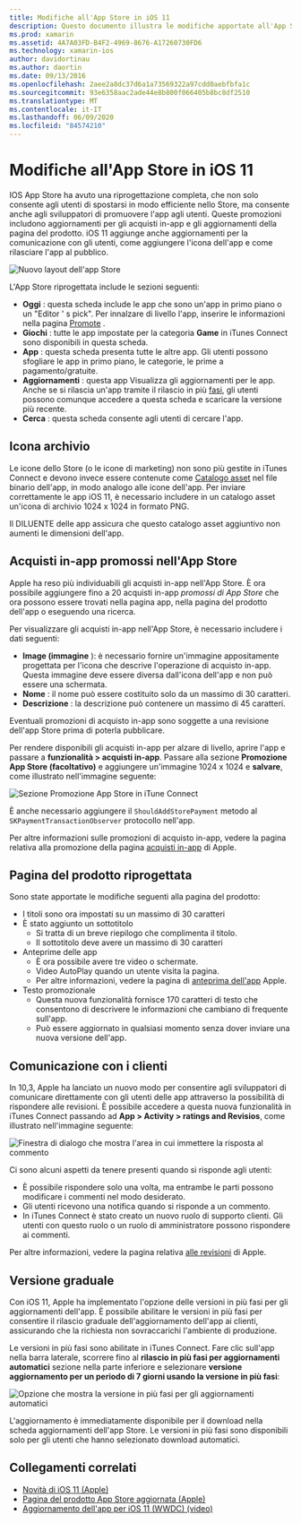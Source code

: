 ```yaml
---
title: Modifiche all'App Store in iOS 11
description: Questo documento illustra le modifiche apportate all'App Store in iOS 11. Viene illustrata l'icona dello Store di un'applicazione, gli acquisti in-app promossi, la pagina di prodotto riprogettata, la comunicazione dei clienti e le versioni a fasi.
ms.prod: xamarin
ms.assetid: 4A7A03FD-B4F2-4969-8676-A17260730FD6
ms.technology: xamarin-ios
author: davidortinau
ms.author: daortin
ms.date: 09/13/2016
ms.openlocfilehash: 2aee2a8dc37d6a1a73569322a97cdd0aebfbfa1c
ms.sourcegitcommit: 93e6358aac2ade44e8b800f066405b8bc8df2510
ms.translationtype: MT
ms.contentlocale: it-IT
ms.lasthandoff: 06/09/2020
ms.locfileid: "84574210"
---
```

# <a name="app-store-changes-in-ios-11"></a>Modifiche all'App Store in iOS 11

IOS App Store ha avuto una riprogettazione completa, che non solo consente agli utenti di spostarsi in modo efficiente nello Store, ma consente anche agli sviluppatori di promuovere l'app agli utenti. Queste promozioni includono aggiornamenti per gli acquisti in-app e gli aggiornamenti della pagina del prodotto. iOS 11 aggiunge anche aggiornamenti per la comunicazione con gli utenti, come aggiungere l'icona dell'app e come rilasciare l'app al pubblico.

![Nuovo layout dell'app Store](app-store-changes-images/image3.jpg)

L'App Store riprogettata include le sezioni seguenti:

- **Oggi** : questa scheda include le app che sono un'app in primo piano o un "Editor ' s pick". Per innalzare di livello l'app, inserire le informazioni nella pagina [Promote](https://developer.apple.com//contact/app-store/promote/) .
- **Giochi** : tutte le app impostate per la categoria **Game** in iTunes Connect sono disponibili in questa scheda.
- **App** : questa scheda presenta tutte le altre app. Gli utenti possono sfogliare le app in primo piano, le categorie, le prime a pagamento/gratuite.
- **Aggiornamenti** : questa app Visualizza gli aggiornamenti per le app. Anche se si rilascia un'app tramite il rilascio in più [fasi](#Phased_Release), gli utenti possono comunque accedere a questa scheda e scaricare la versione più recente.
- **Cerca** : questa scheda consente agli utenti di cercare l'app.

## <a name="store-icon"></a>Icona archivio

Le icone dello Store (o le icone di marketing) non sono più gestite in iTunes Connect e devono invece essere contenute come [Catalogo asset](~/ios/app-fundamentals/images-icons/app-icons.md) nel file binario dell'app, in modo analogo alle icone dell'app. Per inviare correttamente le app iOS 11, è necessario includere in un catalogo asset un'icona di archivio 1024 x 1024 in formato PNG.

Il DILUENTE delle app assicura che questo catalogo asset aggiuntivo non aumenti le dimensioni dell'app.

## <a name="in-app-purchases-promoted-in-the-app-store"></a>Acquisti in-app promossi nell'App Store

Apple ha reso più individuabili gli acquisti in-app nell'App Store. È ora possibile aggiungere fino a 20 acquisti in-app _promossi di App Store_ che ora possono essere trovati nella pagina app, nella pagina del prodotto dell'app o eseguendo una ricerca.

Per visualizzare gli acquisti in-app nell'App Store, è necessario includere i dati seguenti:

- **Image (immagine** ): è necessario fornire un'immagine appositamente progettata per l'icona che descrive l'operazione di acquisto in-app. Questa immagine deve essere diversa dall'icona dell'app e non può essere una schermata.
- **Nome** : il nome può essere costituito solo da un massimo di 30 caratteri.
- **Descrizione** : la descrizione può contenere un massimo di 45 caratteri.

Eventuali promozioni di acquisto in-app sono soggette a una revisione dell'app Store prima di poterla pubblicare.

Per rendere disponibili gli acquisti in-app per alzare di livello, aprire l'app e passare a **funzionalità > acquisti in-app**. Passare alla sezione **Promozione App Store (facoltativo)** e aggiungere un'immagine 1024 x 1024 e **salvare**, come illustrato nell'immagine seguente:

![Sezione Promozione App Store in iTune Connect](app-store-changes-images/image4.png)

È anche necessario aggiungere il `ShouldAddStorePayment` metodo al `SKPaymentTransactionObserver` protocollo nell'app.

Per altre informazioni sulle promozioni di acquisto in-app, vedere la pagina relativa alla promozione della pagina [acquisti in-app](https://developer.apple.com/app-store/promoting-in-app-purchases/) di Apple.

## <a name="redesigned-product-page"></a>Pagina del prodotto riprogettata

Sono state apportate le modifiche seguenti alla pagina del prodotto:

- I titoli sono ora impostati su un massimo di 30 caratteri
- È stato aggiunto un sottotitolo
  - Si tratta di un breve riepilogo che complimenta il titolo.
  - Il sottotitolo deve avere un massimo di 30 caratteri
- Anteprime delle app
  - È ora possibile avere tre video o schermate.
  - Video AutoPlay quando un utente visita la pagina.
  - Per altre informazioni, vedere la pagina di [anteprima dell'app](https://developer.apple.com/app-store/app-previews/) Apple.
- Testo promozionale
  - Questa nuova funzionalità fornisce 170 caratteri di testo che consentono di descrivere le informazioni che cambiano di frequente sull'app.
  - Può essere aggiornato in qualsiasi momento senza dover inviare una nuova versione dell'app.

## <a name="customer-communication"></a>Comunicazione con i clienti

In 10,3, Apple ha lanciato un nuovo modo per consentire agli sviluppatori di comunicare direttamente con gli utenti delle app attraverso la possibilità di rispondere alle revisioni. È possibile accedere a questa nuova funzionalità in iTunes Connect passando ad **App > Activity > ratings and Revisios**, come illustrato nell'immagine seguente:

![Finestra di dialogo che mostra l'area in cui immettere la risposta al commento](app-store-changes-images/image5.png)

Ci sono alcuni aspetti da tenere presenti quando si risponde agli utenti:

- È possibile rispondere solo una volta, ma entrambe le parti possono modificare i commenti nel modo desiderato.
- Gli utenti ricevono una notifica quando si risponde a un commento.
- In iTunes Connect è stato creato un nuovo ruolo di supporto clienti. Gli utenti con questo ruolo o un ruolo di amministratore possono rispondere ai commenti.

Per altre informazioni, vedere la pagina relativa [alle revisioni](https://developer.apple.com/app-store/responding-to-reviews/) di Apple.

<a name="Phased_Release"></a>

## <a name="phased-release"></a>Versione graduale

Con iOS 11, Apple ha implementato l'opzione delle versioni in più fasi per gli aggiornamenti dell'app. È possibile abilitare le versioni in più fasi per consentire il rilascio graduale dell'aggiornamento dell'app ai clienti, assicurando che la richiesta non sovraccarichi l'ambiente di produzione.

Le versioni in più fasi sono abilitate in iTunes Connect. Fare clic sull'app nella barra laterale, scorrere fino al **rilascio in più fasi per aggiornamenti automatici** sezione nella parte inferiore e selezionare **versione aggiornamento per un periodo di 7 giorni usando la versione in più fasi**:

![Opzione che mostra la versione in più fasi per gli aggiornamenti automatici](app-store-changes-images/image6.png)

L'aggiornamento è immediatamente disponibile per il download nella scheda aggiornamenti dell'app Store. Le versioni in più fasi sono disponibili solo per gli utenti che hanno selezionato download automatici.

## <a name="related-links"></a>Collegamenti correlati

- [Novità di iOS 11 (Apple)](https://developer.apple.com/ios/)
- [Pagina del prodotto App Store aggiornata (Apple)](https://developer.apple.com/app-store/product-page/)
- [Aggiornamento dell'app per iOS 11 (WWDC) (video)](https://developer.apple.com/videos/play/wwdc2017/204/)
